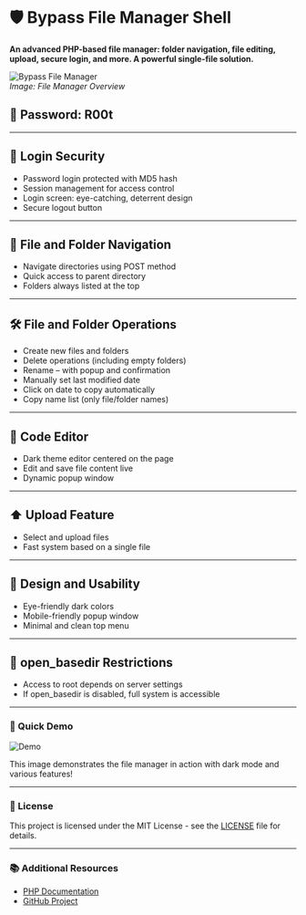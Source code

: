 # 🛡️ Bypass File Manager Shell

**An advanced PHP-based file manager: folder navigation, file editing, upload, secure login, and more. A powerful single-file solution.**

![Bypass File Manager](https://via.placeholder.com/150)  
*Image: File Manager Overview*

## 🔑 Password: **R00t**

---

## 🔐 Login Security

- Password login protected with MD5 hash
- Session management for access control
- Login screen: eye-catching, deterrent design
- Secure logout button

---

## 📁 File and Folder Navigation

- Navigate directories using POST method
- Quick access to parent directory
- Folders always listed at the top

---

## 🛠️ File and Folder Operations

- Create new files and folders
- Delete operations (including empty folders)
- Rename – with popup and confirmation
- Manually set last modified date
- Click on date to copy automatically
- Copy name list (only file/folder names)

---

## 📝 Code Editor

- Dark theme editor centered on the page
- Edit and save file content live
- Dynamic popup window

---

## ⬆️ Upload Feature

- Select and upload files
- Fast system based on a single file

---

## 🎨 Design and Usability

- Eye-friendly dark colors
- Mobile-friendly popup window
- Minimal and clean top menu

---

## 🚫 open_basedir Restrictions

- Access to root depends on server settings
- If open_basedir is disabled, full system is accessible

---

### 📌 Quick Demo
![Demo](https://via.placeholder.com/600x200)

This image demonstrates the file manager in action with dark mode and various features!

---

### 📝 License
This project is licensed under the MIT License - see the [LICENSE](LICENSE) file for details.

---

### 📚 Additional Resources

- [PHP Documentation](https://www.php.net/docs.php)
- [GitHub Project](https://github.com/yourusername/repository)
